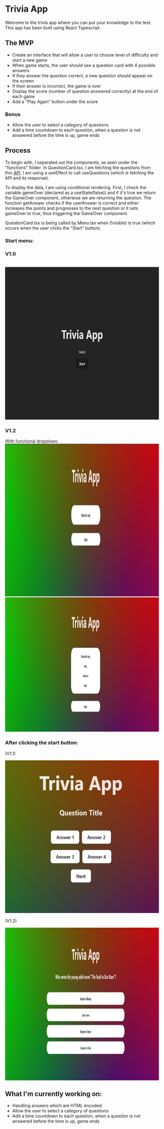 # Trivia App

Welcome to the trivia app where you can put your knowledge to the test. This app has been built using React Typescript.

## The MVP

- Create an interface that will allow a user to choose level of difficulty and start a new game
- When game starts, the user should see a question card with 4 possible answers
- If they answer the question correct, a new question should appear on the screen
- If their answer is incorrect, the game is over
- Display the score (number of question answered correctly) at the end of each game
- Add a "Play Again" button under the score

### Bonus

- Allow the user to select a category of questions
- Add a time countdown to each question, when a question is not answered before the time is up, game ends

## Process

To begin with, I separated out the components, as seen under the "functions" folder.
In QuestionCard.tsx, I am fetching the questions from this <a href="https://opentdb.com/">API</a>.
I am using a useEffect to call useQuestions (which is fetching the API and its response).

To display the data, I am using conditional rendering. First, I check the variable gameOver (declared as a useState(false)) and if it's true we return the GameOver component, otherwise we are returning the question. The function getAnswer checks if the userAnswer is correct and either increases the points and progresses to the next question or it sets gameOver to true, thus triggering the GameOver component.

QuestionCard.tsx is being called by Menu.tsx when (!visible) is true (which occurs when the user clicks the "Start" button).

### Start menu:

### V1.0

<br />
<img src="./img/trivia-menu.png" height=500px/>

### V1.2

With functional dropdown:
<br />
<img src="./img/trivia-menu-1.png" height=500px/>
<img src="./img/trivia-menu-1a.png" height=440px/>

### After clicking the start button:

<p>(V1.1)</p>
<img src="./img/trivia-question.png" height=500px/>
<br />

<p>(V1.2)</p>
<img src="./img/trivia-question-1a.png" height=500px/>
<br />

## What I'm currently working on:

- Handling answers which are HTML encoded
- Allow the user to select a category of questions
- Add a time countdown to each question, when a question is not answered before the time is up, game ends

